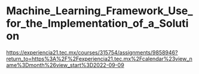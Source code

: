 # Machine_Learning_Framework_Use_for_the_Implementation_of_a_Solution
https://experiencia21.tec.mx/courses/315754/assignments/9858946?return_to=https%3A%2F%2Fexperiencia21.tec.mx%2Fcalendar%23view_name%3Dmonth%26view_start%3D2022-09-09
